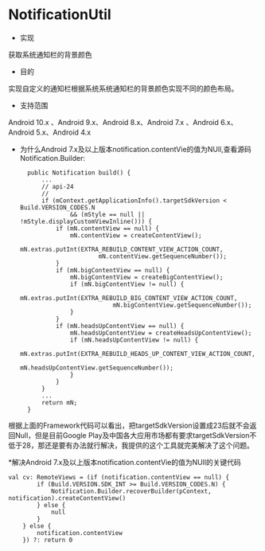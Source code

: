 # NotificationUtil

* 实现

获取系统通知栏的背景颜色

* 目的

实现自定义的通知栏根据系统系统通知栏的背景颜色实现不同的颜色布局。

* 支持范围

Android 10.x 、Android 9.x、Android 8.x、Android 7.x 、Android 6.x、Android 5.x、Android 4.x

* 为什么Android 7.x及以上版本notification.contentVie的值为NUll,查看源码Notification.Builder:


        public Notification build() {
            ...
            // api-24
            // 
            if (mContext.getApplicationInfo().targetSdkVersion < Build.VERSION_CODES.N
                    && (mStyle == null || !mStyle.displayCustomViewInline())) {
                if (mN.contentView == null) {
                    mN.contentView = createContentView();
                    mN.extras.putInt(EXTRA_REBUILD_CONTENT_VIEW_ACTION_COUNT,
                            mN.contentView.getSequenceNumber());
                }
                if (mN.bigContentView == null) {
                    mN.bigContentView = createBigContentView();
                    if (mN.bigContentView != null) {
                        mN.extras.putInt(EXTRA_REBUILD_BIG_CONTENT_VIEW_ACTION_COUNT,
                                mN.bigContentView.getSequenceNumber());
                    }
                }
                if (mN.headsUpContentView == null) {
                    mN.headsUpContentView = createHeadsUpContentView();
                    if (mN.headsUpContentView != null) {
                        mN.extras.putInt(EXTRA_REBUILD_HEADS_UP_CONTENT_VIEW_ACTION_COUNT,
                                mN.headsUpContentView.getSequenceNumber());
                    }
                }
            }
            ...
            return mN;
        }
    
根据上面的Framework代码可以看出，把targetSdkVersion设置成23后就不会返回Null，但是目前Google Play及中国各大应用市场都有要求targetSdkVersion不低于28，那还是要有办法就行解决，我提供的这个工具就完美解决了这个问题。

*解决Android 7.x及以上版本notification.contentVie的值为NUll的关键代码


    val cv: RemoteViews = (if (notification.contentView == null) {
            if (Build.VERSION.SDK_INT >= Build.VERSION_CODES.N) {
                Notification.Builder.recoverBuilder(pContext, notification).createContentView()
            } else {
                null
            }
        } else {
            notification.contentView
        }) ?: return 0



